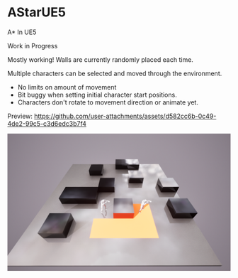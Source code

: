 # AStarUE5
A* In UE5

Work in Progress

Mostly working!
Walls are currently randomly placed each time.

Multiple characters can be selected and moved through the environment.
- No limits on amount of movement
- Bit buggy when setting initial character start positions.
- Characters don't rotate to movement direction or animate yet.

Preview:
https://github.com/user-attachments/assets/d582cc6b-0c49-4de2-99c5-c3d6edc3b7f4

![Navigating](astarscreen2.png)




